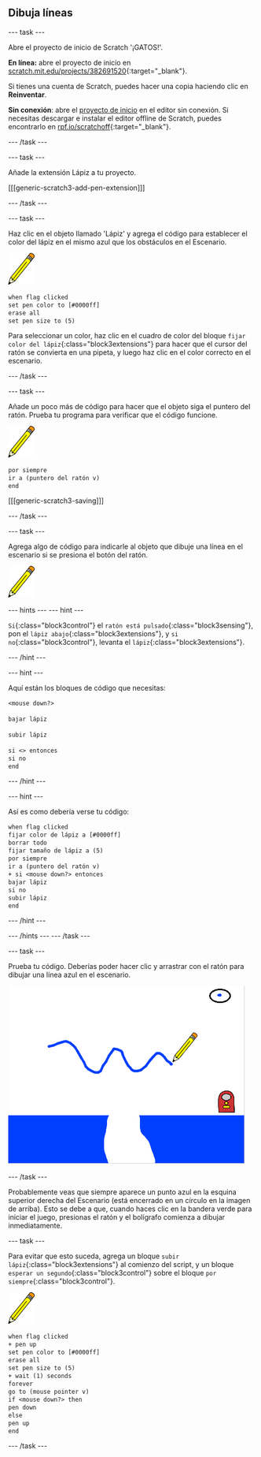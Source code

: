 ## Dibuja líneas

--- task ---

Abre el proyecto de inicio de Scratch '¡GATOS!'.

**En línea:** abre el proyecto de inicio en [scratch.mit.edu/projects/382691520](https://scratch.mit.edu/projects/382691520){:target="_blank"}.

Si tienes una cuenta de Scratch, puedes hacer una copia haciendo clic en **Reinventar**.

**Sin conexión**: abre el [proyecto de inicio](http://rpf.io/p/es-LA/cats-go) en el editor sin conexión. Si necesitas descargar e instalar el editor offline de Scratch, puedes encontrarlo en [rpf.io/scratchoff](http://rpf.io/scratchoff){:target="_blank"}.

--- /task ---

--- task ---

Añade la extensión Lápiz a tu proyecto.

[[[generic-scratch3-add-pen-extension]]]

--- /task ---

--- task ---

Haz clic en el objeto llamado 'Lápiz' y agrega el código para establecer el color del lápiz en el mismo azul que los obstáculos en el Escenario.

![Objeto lápiz](images/pen-sprite.png)

```blocks3
when flag clicked
set pen color to [#0000ff]
erase all
set pen size to (5)
```

Para seleccionar un color, haz clic en el cuadro de color del bloque `fijar color del lápiz`{:class="block3extensions"} para hacer que el cursor del ratón se convierta en una pipeta, y luego haz clic en el color correcto en el escenario.

--- /task ---

--- task ---

Añade un poco más de código para hacer que el objeto siga el puntero del ratón. Prueba tu programa para verificar que el código funcione.

![Objeto lápiz](images/pen-sprite.png)

```blocks3
por siempre 
ir a (puntero del ratón v)
end
```

[[[generic-scratch3-saving]]]

--- /task ---

--- task ---

Agrega algo de código para indicarle al objeto que dibuje una línea en el escenario si se presiona el botón del ratón.

![Objeto lápiz](images/pen-sprite.png)

--- hints ---
 --- hint ---

`Si`{:class="block3control"} el `ratón está pulsado`{:class="block3sensing"}, pon el `lápiz abajo`{:class="block3extensions"}, y `si no`{:class="block3control"}, levanta el `lápiz`{:class="block3extensions"}.

--- /hint ---

--- hint ---

Aquí están los bloques de código que necesitas:

```blocks3
<mouse down?>

bajar lápiz

subir lápiz

si <> entonces
si no
end
```

--- /hint ---

--- hint ---

Así es como debería verse tu código:

```blocks3
when flag clicked
fijar color de lápiz a [#0000ff]
borrar todo
fijar tamaño de lápiz a (5)
por siempre 
ir a (puntero del ratón v)
+ si <mouse down?> entonces 
bajar lápiz
si no 
subir lápiz
end
```

--- /hint ---

--- /hints --- --- /task ---

--- task ---

Prueba tu código. Deberías poder hacer clic y arrastrar con el ratón para dibujar una línea azul en el escenario.

![Dibuja una línea](images/draw-a-line.png)

--- /task ---

Probablemente veas que siempre aparece un punto azul en la esquina superior derecha del Escenario (está encerrado en un círculo en la imagen de arriba). Esto se debe a que, cuando haces clic en la bandera verde para iniciar el juego, presionas el ratón y el bolígrafo comienza a dibujar inmediatamente.

--- task ---

Para evitar que esto suceda, agrega un bloque `subir lápiz`{:class="block3extensions"} al comienzo del script, y un bloque `esperar un segundo`{:class="block3control"} sobre el bloque `por siempre`{:class="block3control"}.

![Objeto lápiz](images/pen-sprite.png)

```blocks3
when flag clicked
+ pen up
set pen color to [#0000ff]
erase all
set pen size to (5)
+ wait (1) seconds
forever
go to (mouse pointer v)
if <mouse down?> then
pen down
else
pen up
end
```

--- /task ---